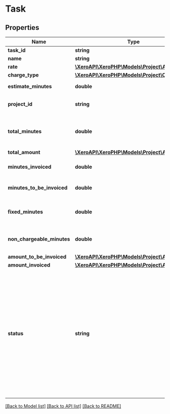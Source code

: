 # Task

## Properties
Name | Type | Description | Notes
------------ | ------------- | ------------- | -------------
**task_id** | **string** | Identifier of the task. | [optional] 
**name** | **string** | Name of the task. | [optional] 
**rate** | [**\XeroAPI\XeroPHP\Models\Project\Amount**](Amount.md) |  | [optional] 
**charge_type** | [**\XeroAPI\XeroPHP\Models\Project\ChargeType**](ChargeType.md) |  | [optional] 
**estimate_minutes** | **double** | An estimated time to perform the task | [optional] 
**project_id** | **string** | Identifier of the project task belongs to. | [optional] 
**total_minutes** | **double** | Total minutes which have been logged against the task. Logged by assigning a time entry to a task | [optional] 
**total_amount** | [**\XeroAPI\XeroPHP\Models\Project\Amount**](Amount.md) |  | [optional] 
**minutes_invoiced** | **double** | Minutes on this task which have been invoiced. | [optional] 
**minutes_to_be_invoiced** | **double** | Minutes on this task which have not been invoiced. | [optional] 
**fixed_minutes** | **double** | Minutes logged against this task if its charge type is &#x60;FIXED&#x60;. | [optional] 
**non_chargeable_minutes** | **double** | Minutes logged against this task if its charge type is &#x60;NON_CHARGEABLE&#x60;. | [optional] 
**amount_to_be_invoiced** | [**\XeroAPI\XeroPHP\Models\Project\Amount**](Amount.md) |  | [optional] 
**amount_invoiced** | [**\XeroAPI\XeroPHP\Models\Project\Amount**](Amount.md) |  | [optional] 
**status** | **string** | Status of the task. When a task of ChargeType is &#x60;FIXED&#x60; and the rate amount is invoiced the status will be set to &#x60;INVOICED&#x60; and can&#39;t be modified. A task with ChargeType of &#x60;TIME&#x60; or &#x60;NON_CHARGEABLE&#x60; cannot have a status of &#x60;INVOICED&#x60;. A &#x60;LOCKED&#x60; state indicates that the task is currently changing state (for example being invoiced) and can&#39;t be modified. | [optional] 

[[Back to Model list]](../README.md#documentation-for-models) [[Back to API list]](../README.md#documentation-for-api-endpoints) [[Back to README]](../README.md)


